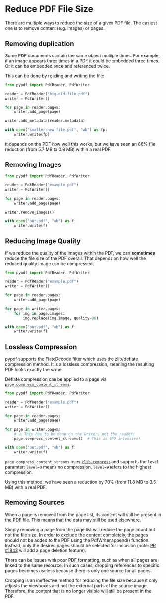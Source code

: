 # Reduce PDF File Size

There are multiple ways to reduce the size of a given PDF file. The easiest
one is to remove content (e.g. images) or pages.

## Removing duplication

Some PDF documents contain the same object multiple times. For example, if an
image appears three times in a PDF it could be embedded three times. Or it can
be embedded once and referenced twice.

This can be done by reading and writing the file:

```python
from pypdf import PdfReader, PdfWriter

reader = PdfReader("big-old-file.pdf")
writer = PdfWriter()

for page in reader.pages:
    writer.add_page(page)

writer.add_metadata(reader.metadata)

with open("smaller-new-file.pdf", "wb") as fp:
    writer.write(fp)
```

It depends on the PDF how well this works, but we have seen an 86% file
reduction (from 5.7 MB to 0.8 MB) within a real PDF.


## Removing Images


```python
from pypdf import PdfReader, PdfWriter

reader = PdfReader("example.pdf")
writer = PdfWriter()

for page in reader.pages:
    writer.add_page(page)

writer.remove_images()

with open("out.pdf", "wb") as f:
    writer.write(f)
```

## Reducing Image Quality

If we reduce the quality of the images within the PDF, we can **sometimes**
reduce the file size of the PDF overall. That depends on how well the reduced
quality image can be compressed.

```python
from pypdf import PdfReader, PdfWriter

reader = PdfReader("example.pdf")
writer = PdfWriter()

for page in reader.pages:
    writer.add_page(page)

for page in writer.pages:
    for img in page.images:
        img.replace(img.image, quality=80)

with open("out.pdf", "wb") as f:
    writer.write(f)
```

## Lossless Compression

pypdf supports the FlateDecode filter which uses the zlib/deflate compression
method. It is a lossless compression, meaning the resulting PDF looks exactly
the same.

Deflate compression can be applied to a page via
[`page.compress_content_streams`](https://pypdf.readthedocs.io/en/latest/modules/PageObject.html#pypdf._page.PageObject.compress_content_streams):

```python
from pypdf import PdfReader, PdfWriter

reader = PdfReader("example.pdf")
writer = PdfWriter()

for page in reader.pages:
    writer.add_page(page)

for page in writer.pages:
    # ⚠️ This has to be done on the writer, not the reader!
    page.compress_content_streams()  # This is CPU intensive!

with open("out.pdf", "wb") as f:
    writer.write(f)
```

`page.compress_content_streams` uses [`zlib.compress`](https://docs.python.org/3/library/zlib.html#zlib.compress)
and supports the `level` paramter: `level=0` means no compression,
`level=9` refers to the highest compression.

Using this method, we have seen a reduction by 70% (from 11.8 MB to 3.5 MB)
with a real PDF.

## Removing Sources

When a page is removed from the page list, its content will still be present in
the PDF file. This means that the data may still be used elsewhere.

Simply removing a page from the page list will reduce the page count but not the
file size. In order to exclude the content completely, the pages should not be
added to the PDF using the PdfWriter.append() function. Instead, only the
desired pages should be selected for inclusion
(note: [PR #1843](https://github.com/py-pdf/pypdf/pull/1843) will add a page
deletion feature).

There can be issues with poor PDF formatting, such as when all pages are linked
to the same resource. In such cases, dropping references to specific pages
becomes useless because there is only one source for all pages.

Cropping is an ineffective method for reducing the file size because it only
adjusts the viewboxes and not the external parts of the source image. Therefore,
the content that is no longer visible will still be present in the PDF.
